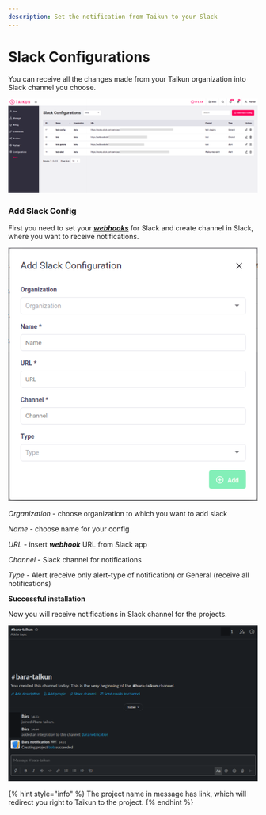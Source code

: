 ```yaml
---
description: Set the notification from Taikun to your Slack
---
```


# Slack Configurations

You can receive all the changes made from your Taikun organization into Slack channel you choose.

![Fig. 1: Slack configurations](<../.gitbook/assets/slack (3).png>)

###

### Add Slack Config

First you need to set your [_**webhooks**_](https://slack.com/intl/en-cz/help/articles/115005265063-Incoming-webhooks-for-Slack) for Slack and create channel in Slack, where you want to receive notifications.

![Fig. 2: Add Slack Config](<../.gitbook/assets/add slack (3).png>)

_Organization_ - choose organization to which you want to add slack

_Name_ - choose name for your config

_URL_ - insert _**webhook**_ URL from Slack app

_Channel_ - Slack channel for notifications

_Type_ - Alert (receive only alert-type of notification) or General (receive all notifications)



**Successful installation**

Now you will receive notifications in Slack channel for the projects.

![Fig. 3: Slack](<../.gitbook/assets/slack app.png>)

{% hint style="info" %}
The project name in message has link, which will redirect you right to Taikun to the project.
{% endhint %}
